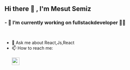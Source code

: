 ## Hi there :wave: , I'm Mesut Semiz  


### - 🔭 I’m currently working on fullstackdeveloper :man_technologist:
<br>

- 💬 Ask me about React,Js,React
- 📫 How to reach me:<br></br> [<img src="https://upload.wikimedia.org/wikipedia/commons/thumb/e/e9/Linkedin_icon.svg/1024px-Linkedin_icon.svg.png" width="25" height="25" > </img>](https://www.linkedin.com/in/mesut-semiz/)






<!--
**mesutsemiz/MesutSemiz** is a ✨ _special_ ✨ repository because its `README.md` (this file) appears on your GitHub profile.

Here are some ideas to get you started:

- 🔭 I’m currently working on ...
- 🌱 I’m currently learning ...
- 👯 I’m looking to collaborate on ...
- 🤔 I’m looking for help with ...
- 💬 Ask me about ...
- 📫 How to reach me: ...
- 😄 Pronouns: ...
- ⚡ Fun fact: ...
-->
